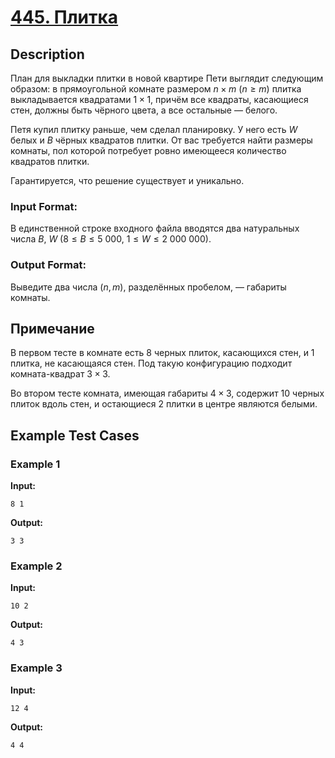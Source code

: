 # [445. Плитка](https://coderun.yandex.ru/problem/tiles)

## Description

План для выкладки плитки в новой квартире Пети выглядит следующим образом: в прямоугольной комнате размером $n \times m$ ($n \ge m$) плитка выкладывается квадратами $1 \times 1$, причём все квадраты, касающиеся стен, должны быть чёрного цвета, а все остальные — белого.

Петя купил плитку раньше, чем сделал планировку. У него есть $W$ белых и $B$ чёрных квадратов плитки. От вас требуется найти размеры комнаты, пол которой потребует ровно имеющееся количество квадратов плитки.

Гарантируется, что решение существует и уникально.

### Input Format:

В единственной строке входного файла вводятся два натуральных числа $B$, $W$ ($8 \le B \le 5\ 000$, $1 \le W \le 2\ 000\ 000$).

### Output Format:

Выведите два числа ($n, m$), разделённых пробелом, — габариты комнаты.

## Примечание

В первом тесте в комнате есть 8 черных плиток, касающихся стен, и 1 плитка, не касающаяся стен. Под такую конфигурацию подходит комната-квадрат $3 \times 3$.

Во втором тесте комната, имеющая габариты $4 \times 3$, содержит 10 черных плиток вдоль стен, и остающиеся 2 плитки в центре являются белыми.



## Example Test Cases

### Example 1

**Input:**
```
8 1

```

**Output:**
```
3 3

```

### Example 2

**Input:**
```
10 2

```

**Output:**
```
4 3

```

### Example 3

**Input:**
```
12 4

```

**Output:**
```
4 4

```

